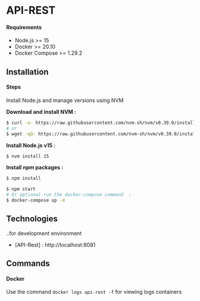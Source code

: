 # API-REST

#### Requirements
* Node.js >= 15
* Docker >= 20.10
* Docker Compose >= 1.29.2

## Installation

#### Steps
Install Node.js and manage versions using NVM

**Download and install NVM :**
```sh
$ curl -o- https://raw.githubusercontent.com/nvm-sh/nvm/v0.39.0/install.sh | bash
# or
$ wget -qO- https://raw.githubusercontent.com/nvm-sh/nvm/v0.39.0/install.sh | bash
```
**Install Node.js v15 :**
```sh
$ nvm install 15
```
**Install npm packages :**
```sh
$ npm install
```
```sh
$ npm start
# Or optional run the docker-compose command  :
$ docker-compose up -d
```
## Technologies
..for development environment
* [API-Rest] : http://localhost:8081

## Commands
#### Docker
Use the command `docker logs api-rest -f` for viewing logs containers